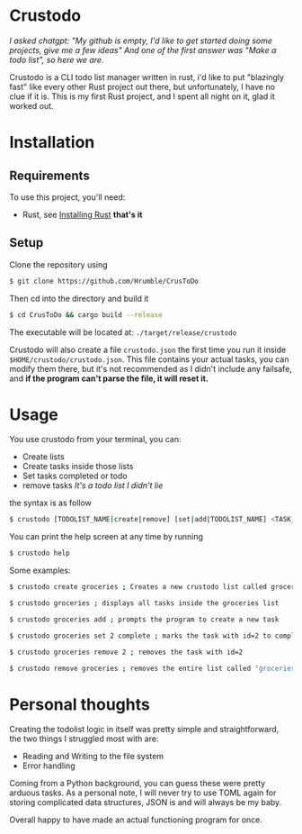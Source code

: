 # Crustodo
*I asked chatgpt:
"My github is empty, I'd like to get started doing some projects, give me a few ideas"
And one of the first answer was "Make a todo list", so here we are.*

Crustodo is a CLI todo list manager written in rust, i'd like to put "blazingly fast" like every other Rust project out there, but unfortunately, I have no clue if it is.
This is my first Rust project, and I spent all night on it, glad it worked out.

# Installation
## Requirements
To use this project, you'll need:
- Rust, see [Installing Rust](https://www.rust-lang.org/tools/install)
**that's it** 
## Setup 

Clone the repository using 
```sh 
$ git clone https://github.com/Hrumble/CrusToDo
```

Then cd into the directory and build it
```sh
$ cd CrusToDo && cargo build --release
```

The executable will be located at: `./target/release/crustodo`

Crustodo will also create a file `crustodo.json` the first time you run it inside `$HOME/crustodo/crustodo.json`.
This file contains your actual tasks, you can modify them there, but it's not recommended as I didn't
include any failsafe, and **if the program can't parse the file, it will reset it.**
# Usage

You use crustodo from your terminal, you can:
- Create lists
- Create tasks inside those lists
- Set tasks completed or todo
- remove tasks
*It's a todo list I didn't lie*

the syntax is as follow
```sh
$ crustodo [TODOLIST_NAME|create|remove] [set|add|TODOLIST_NAME] <TASK_ID>
```
You can print the help screen at any time by running 
```sh
$ crustodo help
```

Some examples:
```sh
$ crustodo create groceries ; Creates a new crustodo list called groceries

$ crustodo groceries ; displays all tasks inside the groceries list

$ crustodo groceries add ; prompts the program to create a new task

$ crustodo groceries set 2 complete ; marks the task with id=2 to complete

$ crustodo groceries remove 2 ; removes the task with id=2

$ crustodo remove groceries ; removes the entire list called "groceries"
```
# Personal thoughts 

Creating the todolist logic in itself was pretty simple and straightforward, the two things I struggled most with are:
- Reading and Writing to the file system
- Error handling

Coming from a Python background, you can guess these were pretty arduous tasks. As a personal note, I will never try to use TOML again for storing complicated data structures, JSON is and will always be my baby.

Overall happy to have made an actual functioning program for once.
